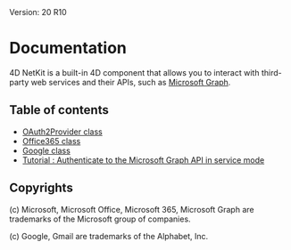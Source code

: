 <div class="footer border-top border-gray-light mt-5 pt-3 text-right text-black">
        Version: 20 R10
      </div>
      
# Documentation



4D NetKit is a built-in 4D component that allows you to interact with third-party web services and their APIs, such as [Microsoft Graph](https://docs.microsoft.com/en-us/graph/overview).

## Table of contents

* [OAuth2Provider class](./docs/OAuth2Provider.md)
* [Office365 class](./docs/Office365.md)
* [Google class](./docs/Google.md)
* [Tutorial : Authenticate to the Microsoft Graph API in service mode](./docs/Tutorial.md)

## Copyrights

(c) Microsoft, Microsoft Office, Microsoft 365, Microsoft Graph are trademarks of the Microsoft group of companies.

(c) Google, Gmail are trademarks of the Alphabet, Inc.
